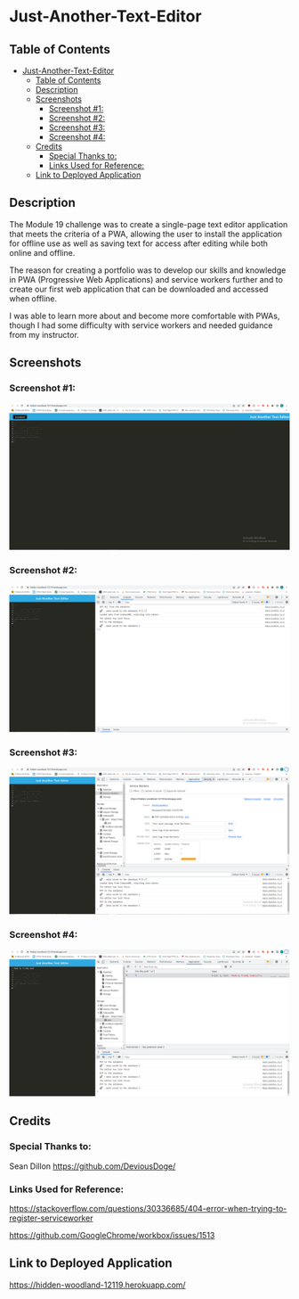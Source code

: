 # Just-Another-Text-Editor

## Table of Contents
- [Just-Another-Text-Editor](#just-another-text-editor)
  - [Table of Contents](#table-of-contents)
  - [Description](#description)
  - [Screenshots](#screenshots)
    - [Screenshot #1:](#screenshot-1)
    - [Screenshot #2:](#screenshot-2)
    - [Screenshot #3:](#screenshot-3)
    - [Screenshot #4:](#screenshot-4)
  - [Credits](#credits)
    - [Special Thanks to:](#special-thanks-to)
    - [Links Used for Reference:](#links-used-for-reference)
  - [Link to Deployed Application](#link-to-deployed-application)

## Description

The Module 19 challenge was to create a single-page text editor application that meets the criteria of a PWA, allowing the user to install the application for offline use as well as saving text for access after editing while both online and offline.

The reason for creating a portfolio was to develop our skills and knowledge in PWA (Progressive Web Applications) and service workers further and to create our first web application that can be downloaded and accessed when offline.

I was able to learn more about and become more comfortable with PWAs, though I had some difficulty with service workers and needed guidance from my instructor.

## Screenshots

### Screenshot #1:

![Screenshot-1](./screenshots/JATE%20Screenshot%201.PNG)

### Screenshot #2:

![Screenshot-2](./screenshots/JATE%20Screenshot%202.PNG)

### Screenshot #3:

![Screenshot-3](./screenshots/JATE%20Screenshot%203.PNG)

### Screenshot #4:

![Screenshot-1](./screenshots/JATE%20Screenshot%204.PNG)

## Credits

### Special Thanks to:

Sean Dillon https://github.com/DeviousDoge/

### Links Used for Reference:

https://stackoverflow.com/questions/30336685/404-error-when-trying-to-register-serviceworker

https://github.com/GoogleChrome/workbox/issues/1513

## Link to Deployed Application

https://hidden-woodland-12119.herokuapp.com/